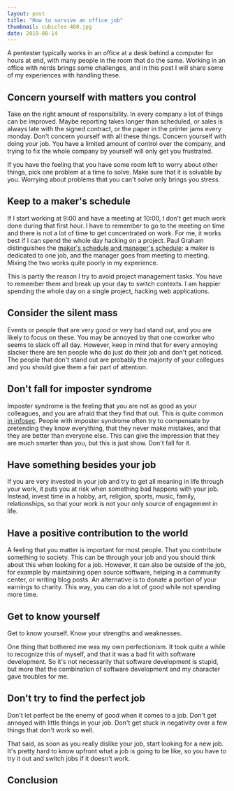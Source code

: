 ```yaml
---
layout: post
title: "How to survive an office job"
thumbnail: cubicles-480.jpg
date: 2019-08-14
---
```


A pentester typically works in an office at a desk behind a computer for hours at end, with many people in the room that do the same. Working in an office with nerds brings some challenges, and in this post I will share some of my experiences with handling these.

<!-- photo source: https://pixabay.com/en/language-lab-college-university-181083/ -->

## Concern yourself with matters you control

Take on the right amount of responsibility. In every company a lot of things can be improved. Maybe reporting takes longer than scheduled, or sales is always late with the signed contract, or the paper in the printer jams every monday. Don't concern yourself with all these things. Concern yourself with doing your job. You have a limited amount of control over the company, and trying to fix the whole company by yourself will only get you frustrated.

If you have the feeling that you have some room left to worry about other things, pick one problem at a time to solve. Make sure that it is solvable by you. Worrying about problems that you can't solve only brings you stress.

## Keep to a maker's schedule

If I start working at 9:00 and have a meeting at 10:00, I don't get much work done during that first hour. I have to remember to go to the meeting on time and there is not a lot of time to get concentrated on work. For me, it works best if I can spend the whole day hacking on a project. Paul Graham distinguishes the [maker's schedule and manager's schedule](http://www.paulgraham.com/makersschedule.html): a maker is dedicated to one job, and the manager goes from meeting to meeting. Mixing the two works quite poorly in my experience.

This is partly the reason I try to avoid project management tasks. You have to remember them and break up your day to switch contexts. I am happier spending the whole day on a single project, hacking web applications.

## Consider the silent mass

Events or people that are very good or very bad stand out, and you are likely to focus on these. You may be annoyed by that one coworker who seems to slack off all day. However, keep in mind that for every annoying slacker there are ten people who do just do their job and don't get noticed. The people that don't stand out are probably the majority of your collegues and you should give them a fair part of attention.

## Don't fall for imposter syndrome

Imposter syndrome is the feeling that you are not as good as your colleagues, and you are afraid that they find that out. This is quite common [in infosec](https://medium.com/@west.a.dominique/navigating-imposter-syndrome-in-the-world-of-information-security-dc6ec10d9c0f). People with imposter syndrome often try to compensate by pretending they know everything, that they never make mistakes, and that they are better than everyone else. This can give the impression that they are much smarter than you, but this is just show. Don't fall for it.

## Have something besides your job

If you are very invested in your job and try to get all meaning in life through your work, it puts you at risk when something bad happens with your job. Instead, invest time in a hobby, art, religion, sports, music, family, relationships, so that your work is not your only source of engagement in life.

## Have a positive contribution to the world

A feeling that you matter is important for most people. That you contribute something to society. This can be through your job and you should think about this when looking for a job. However, it can also be outside of the job, for example by maintaining open source software, helping in a community center, or writing blog posts. An alternative is to donate a portion of your earnings to charity. This way, you can do a lot of good while not spending more time.

## Get to know yourself

Get to know yourself. Know your strengths and weaknesses.

One thing that bothered me was my own perfectionism. It took quite a while to recognize this of myself, and that it was a bad fit with software development. So it's not necessarily that software development is stupid, but more that the combination of software development and my character gave troubles for me.

## Don't try to find the perfect job

Don't let perfect be the enemy of good when it comes to a job. Don't get annoyed with little things in your job. Don't get stuck in negativity over a few things that don't work so well.

That said, as soon as you really dislike your job, start looking for a new job. It's pretty hard to know upfront what a job is going to be like, so you have to try it out and switch jobs if it doesn't work.

## Conclusion

